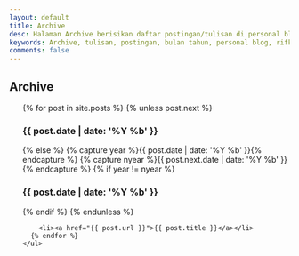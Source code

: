 ```yaml
---
layout: default
title: Archive
desc: Halaman Archive berisikan daftar postingan/tulisan di personal blog rifkifau yang dikelompokkan berdasarkan bulan dan tahun publikasi/uploadnya.
keywords: Archive, tulisan, postingan, bulan tahun, personal blog, rifkifau, rifki fauzi, WebGIS, Yogyakarta Indonesia, Kumpulan, Berbagi Pengalaman,  Cerita, Tutorial, cara, Foto Jepretan, Belajar
comments: false
---
```


<div class="post">
	<h2>Archive</h2>
	<ul>
	  {% for post in site.posts %}
	    {% unless post.next %}
	      <h3>{{ post.date | date: '%Y %b' }}</h3>
	    {% else %}
	      {% capture year %}{{ post.date | date: '%Y %b' }}{% endcapture %}
	      {% capture nyear %}{{ post.next.date | date: '%Y %b' }}{% endcapture %}
	      {% if year != nyear %}
	        <h3>{{ post.date | date: '%Y %b' }}</h3>
	      {% endif %}
	    {% endunless %}

	    <li><a href="{{ post.url }}">{{ post.title }}</a></li>
	  {% endfor %}
	</ul>
</div>
